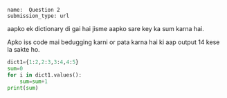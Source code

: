 ```ngMeta
name:  Question 2 
submission_type: url
```

 aapko ek dictionary di gai hai jisme aapko sare key ka sum karna hai.

Apko iss code mai bedugging karni or pata karna hai ki aap output 14 kese la sakte ho.


```python
dict1={1:2,2:3,3:4,4:5}
sum=0
for i in dict1.values():	
	sum=sum+1
print(sum)
 ```



